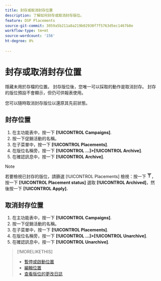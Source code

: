 ```yaml
---
title: 封存或取消封存位置
description: 了解如何封存或取消封存版位。
feature: DSP Placements
source-git-commit: 3059a5b211a8a219b02930f7f5763d5ec1467b8e
workflow-type: tm+mt
source-wordcount: '156'
ht-degree: 0%

---
```


# 封存或取消封存位置

<!-- Some placements don't have this option. Clarify which placement types aren't eligible -- is it PG placements, or all placements using private inventory? And anything else?  -->

隱藏未用於存檔的位置。 封存版位後，您唯一可以採取的動作是取消封存。 封存的版位預設不會顯示，但仍可供報表使用。

您可以隨時取消封存版位以還原其先前狀態。

## 封存位置

1. 在主功能表中，按一下 **[!UICONTROL Campaigns]**.
1. 按一下促銷活動的名稱。
1. 在子菜單中，按一下 **[!UICONTROL Placements]**.
1. 在版位名稱旁，按一下  **[!UICONTROL ...]>[!UICONTROL Archive]**.
1. 在確認訊息中，按一下 **[!UICONTROL Archive]**.

>[!NOTE]
>
>若要檢視已封存的版位，請篩選 [!UICONTROL Placements] 檢視：按一下 ![篩選按鈕](/help/dsp/assets/filter.png)，按一下 **[!UICONTROL Placement status]** 選取 **[!UICONTROL Archived]**，然後按一下 **[!UICONTROL Apply].**

## 取消封存位置

1. 在主功能表中，按一下 **[!UICONTROL Campaigns]**.
1. 按一下促銷活動的名稱。
1. 在子菜單中，按一下 **[!UICONTROL Placements]**.
1. 在版位名稱旁，按一下  **[!UICONTROL ...]>[!UICONTROL Unarchive]**.
1. 在確認訊息中，按一下 **[!UICONTROL Unarchive]**.

>[!MORELIKETHIS]
>
>* [暫停或啟動位置](placement-pause-activate.md)
>* [編輯位置](placement-edit.md)
>* [查看版位的更改日誌](placement-change-log.md)

